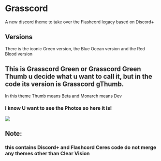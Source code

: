 # Grasscord
A new discord theme to take over the Flashcord legacy based on Discord+

## Versions
There is the iconic Green version, the Blue Ocean version and the Red Blood version

## This is Grasscord Green or Grasscord Green Thumb u decide what u want to call it, but in the code its version is Grasscord gThumb.
In this theme Thumb means Beta and Monarch means Dev

### I know U want to see the Photos so here it is!
![](https://ik.imagekit.io/zapgaming/image_2025-08-31_141447832.png?updatedAt=1756620893583)


## Note:
### this contains Discord+ and Flashcord Ceres code do not merge any themes other than Clear Vision
